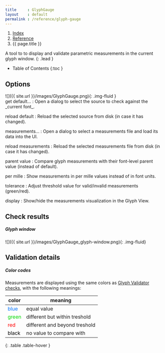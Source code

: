 ```yaml
---
title     : GlyphGauge
layout    : default
permalink : /reference/glyph-gauge
---
```


<nav aria-label="breadcrumb">
  <ol class="breadcrumb small">
    <li class="breadcrumb-item"><a href="{{ site.url }}">Index</a></li>
    <li class="breadcrumb-item"><a href="{{ site.url }}/reference">Reference</a></li>
    <li class="breadcrumb-item active" aria-current="page">{{ page.title }}</li>
  </ol>
</nav>

A tool to to display and validate parametric measurements in the current glyph window.
{: .lead }

* Table of Contents
{:toc }


Options
-------

<div class='row'>
<div class='col-4' markdown='1'>
![]({{ site.url }}/images/GlyphGauge.png){: .img-fluid }
</div>
<div class='col-8' markdown='1'>
get default…
: Open a dialog to select the source to check against the _current font_.

reload default
: Reload the selected source from disk (in case it has changed).

measurements…
: Open a dialog to select a measurements file and load its data into the UI.

reload measurements
: Reload the selected measurements file from disk (in case it has changed).

parent value
: Compare glyph measurements with their font-level parent value (instead of default).

per mille
: Show measurements in per mille values instead of in font units.

tolerance
: Adjust threshold value for valid/invalid measurements (green/red).

display
: Show/hide the measurements visualization in the Glyph View.

</div>
</div>


Check results
-------------

##### Glyph window

![]({{ site.url }}/images/GlyphGauge_glyph-window.png){: .img-fluid}



Validation details
------------------

##### Color codes

Measurements are displayed using the same colors as [Glyph Validator checks](glyph-validator#color-codes), with the following meanings:

| color                                                 | meaning                       |
|-------------------------------------------------------|-------------------------------|
| <span style='color:rgba(0, 114.75, 255);'>blue</span> | equal value                   |
| <span style='color:rgba(0, 216.75, 0);'>green</span>  | different but within treshold |
| <span style='color:red;'>red</span>                   | different and beyond treshold |
| <span style='color:black;'>black</span>               | no value to compare with      |
{: .table .table-hover }

